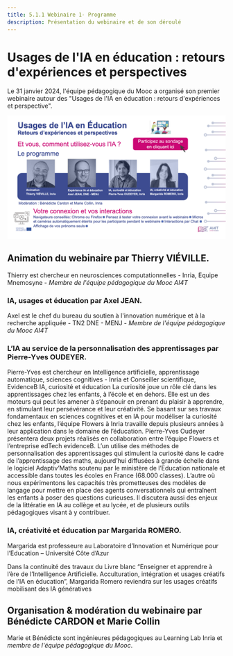 ```yaml
---
title: 5.1.1 Webinaire 1- Programme
description: Présentation du webinaire et de son déroulé
---
```



# Usages de l'IA en éducation : retours d'expériences et perspectives

Le 31 janvier 2024, l'équipe pédagogique du Mooc a organisé son premier webinaire autour des 
"Usages de l'IA en éducation : retours d'expériences et perspective".

<td style="border: none; vertical-align: middle;"><img alt="Visuel webinaire 1" src="Images/webinaire1-visuel-presentation.png")</td>


## Animation du webinaire par Thierry VIÉVILLE.
Thierry est chercheur en neurosciences computationnelles - Inria, Equipe Mnemosyne - *Membre de l'équipe pédagogique du Mooc AI4T*

### IA, usages et éducation par Axel JEAN.
Axel est le chef du bureau du soutien à l'innovation numérique et à la recherche appliquée - TN2 DNE - MENJ - *Membre de l'équipe pédagogique du Mooc AI4T*

### L’IA au service de la personnalisation des apprentissages par Pierre-Yves OUDEYER.
Pierre-Yves est chercheur en Intelligence artificielle, apprentissage automatique, sciences cognitives - Inria et Conseiller scientifique, EvidenceB IA, curiosité et éducation La curiosité joue un rôle clé dans les apprentissages chez les enfants, à l’école et en dehors. Elle est un des moteurs qui peut les amener à s’épanouir en prenant du plaisir à apprendre, en stimulant leur persévérance et leur créativité. Se basant sur ses travaux fondamentaux en sciences cognitives et en IA pour modéliser la curiosité chez les enfants, l’équipe Flowers à Inria travaille depuis plusieurs années à leur application dans le domaine de l’éducation. Pierre-Yves Oudeyer présentera deux projets réalisés en collaboration entre l’équipe Flowers et l’entreprise edTech evidenceB. L’un utilise des méthodes de personnalisation des apprentissages qui stimulent la curiosité dans le cadre de l’apprentissage des maths, aujourd’hui diffusées à grande échelle dans le logiciel Adaptiv’Maths soutenu par le ministère de l’Education nationale et accessible dans toutes les écoles en France (68.000 classes). L’autre où nous expérimentons les capacités très prometteuses des modèles de langage pour mettre en place des agents conversationnels qui entraînent les enfants à poser des questions curieuses. Il discutera aussi des enjeux de la littératie en IA au collège et au lycée, et de plusieurs outils pédagogiques visant à y contribuer.  

### IA, créativité et éducation par Margarida ROMERO.
Margarida est professeure au Laboratoire d’Innovation et Numérique pour l’Education – Université Côte d’Azur

Dans la continuité des travaux du Livre blanc “Enseigner et apprendre à l’ère de l’Intelligence Artificielle. Acculturation, intégration et usages créatifs de l’IA en éducation”, Margarida Romero reviendra sur les usages créatifs mobilisant des IA génératives

## Organisation & modération du webinaire par Bénédicte CARDON et Marie Collin
Marie et Bénédicte sont ingénieures pédagogiques au Learning Lab Inria et *membre de l'équipe pédagogique du Mooc*.